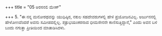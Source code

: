 +++
title = "05 ಅರಸನಲಿ ಮೇಣ್"

+++
5. "ಈ ನನ್ನ ಮನೋರಥವನ್ನು ಯುಧಿಷ್ಠಿರ, ನಕುಲ ಸಹದೇವರುಗಳಲ್ಲಿ ಹೇಳಿ ಪ್ರಯೋಜನವಿಲ್ಲ. ಅರ್ಜುನನಲ್ಲಿ ಹೇಳೋಣವೆಂದರೆ ಅವನು ಸಮೀಪದಲ್ಲಿಲ್ಲ. ಶತ್ರುಭಯಂಕರನಾದ ಭೀಮಸೇನನೇ ಕಾಣಿಸುತ್ತಿದ್ದಾನೆ," ಎಂದು ಅವನ ಬಳಿ ಬಂದು ನಗುತ್ತಾ ಪ್ರೀತಿಯಿಂದ ಮಾತಾಡಿಸಿದಳು.